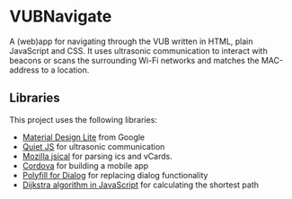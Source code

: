 # VUBNavigate

A (web)app for navigating through the VUB written in HTML, plain JavaScript and CSS. It uses ultrasonic communication to interact with beacons or scans the surrounding Wi-Fi networks and matches the MAC-address to a location.

## Libraries

This project uses the following libraries:

*	[Material Design Lite](https://getmdl.io/) from Google
*	[Quiet JS](https://github.com/quiet/quiet-js) for ultrasonic communication
*	[Mozilla jsical](https://github.com/mozilla-comm/ical.js/) for parsing ics and vCards.
*	[Cordova](https://cordova.apache.org/) for building a mobile app
*	[Polyfill for Dialog](https://github.com/GoogleChrome/dialog-polyfill) for replacing dialog functionality
*	[Dijkstra algorithm in JavaScript](https://github.com/andrewhayward/dijkstra) for calculating the shortest path

